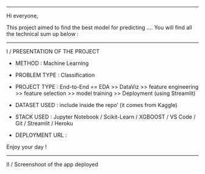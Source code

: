 ---------------------------------------------------------------------------------------------------------

Hi everyone, 

This project aimed to find the best model for predicting …. You will find all the technical sum up below : 

---------------------------------------------------------------------------------------------------------


I / PRESENTATION OF THE PROJECT



+	METHOD : Machine Learning 

+	PROBLEM TYPE : Classification

+	PROJECT TYPE : End-to-End == EDA >> DataViz >> feature engineering >> feature selection >> model training >> Deployment (using Streamlit)


+	DATASET USED : include inside the repo’ (it comes from Kaggle)

+	STACK USED : Jupyter Notebook / Scikit-Learn / XGBOOST / VS Code / Git / Streamlit / Heroku


+	DEPLOYMENT URL :

Enjoy your day ! 

---------------------------------------------------------------------------------------------------------

II / Screenshoot of the app deployed
